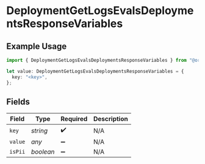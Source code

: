 # DeploymentGetLogsEvalsDeploymentsResponseVariables

## Example Usage

```typescript
import { DeploymentGetLogsEvalsDeploymentsResponseVariables } from "@orq-ai/node/models/operations";

let value: DeploymentGetLogsEvalsDeploymentsResponseVariables = {
  key: "<key>",
};
```

## Fields

| Field              | Type               | Required           | Description        |
| ------------------ | ------------------ | ------------------ | ------------------ |
| `key`              | *string*           | :heavy_check_mark: | N/A                |
| `value`            | *any*              | :heavy_minus_sign: | N/A                |
| `isPii`            | *boolean*          | :heavy_minus_sign: | N/A                |